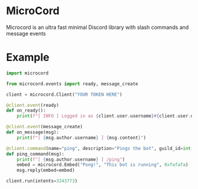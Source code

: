 # MicroCord
Microcord is an ultra fast minimal Discord library with slash commands and message events
# Example

```py
import microcord

from microcord.events import ready, message_create

client = microcord.Client("YOUR TOKEN HERE")

@client.event(ready)
def on_ready():
    print(f"[ INFO ] Logged in as {client.user.username}#{client.user.discriminator}")

@client.event(message_create)
def on_message(msg):
    print(f"[ {msg.author.username} ] {msg.content}")

@client.command(name="ping", description="Pings the bot", guild_id=int(GUILD ID HERE))
def ping_command(msg):
    print(f"[ {msg.author.username} ] /ping")
    embed = microcord.Embed("Pong!", "This bot is running", 0xfafafa)
    msg.reply(embed=embed)

client.run(intents=3243773)
```
